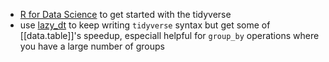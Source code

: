 - [R for Data Science](https://r4ds.had.co.nz/) to get started with the tidyverse
- use [lazy_dt](https://dtplyr.tidyverse.org/reference/lazy_dt.html) to keep writing `tidyverse` syntax but get some of [[data.table]]'s speedup, especiall helpful for `group_by` operations where you have a large number of groups